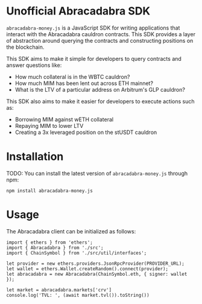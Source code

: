 # Unofficial Abracadabra SDK

`abracadabra-money.js` is a JavaScript SDK for writing applications that interact with the Abracadabra cauldron contracts. This SDK provides a layer of abstraction around querying the contracts and constructing positions on the blockchain.

This SDK aims to make it simple for developers to query contracts and answer questions like:

- How much collateral is in the WBTC cauldron?
- How much MIM has been lent out across ETH mainnet?
- What is the LTV of a particular address on Arbitrum's GLP cauldron?

This SDK also aims to make it easier for developers to execute actions such as:

- Borrowing MIM against wETH collateral
- Repaying MIM to lower LTV
- Creating a 3x leveraged position on the stUSDT cauldron

# Installation

TODO: You can install the latest version of `abracadabra-money.js` through npm:

```
npm install abracadabra-money.js
```

# Usage

The Abracadabra client can be initialized as follows:

```
import { ethers } from 'ethers';
import { Abracadabra } from './src';
import { ChainSymbol } from './src/util/interfaces';

let provider = new ethers.providers.JsonRpcProvider(PROVIDER_URL);
let wallet = ethers.Wallet.createRandom().connect(provider);
let abracadabra = new Abracadabra(ChainSymbol.eth, { signer: wallet });

let market = abracadabra.markets['crv']
console.log('TVL: ', (await market.tvl()).toString())
```
